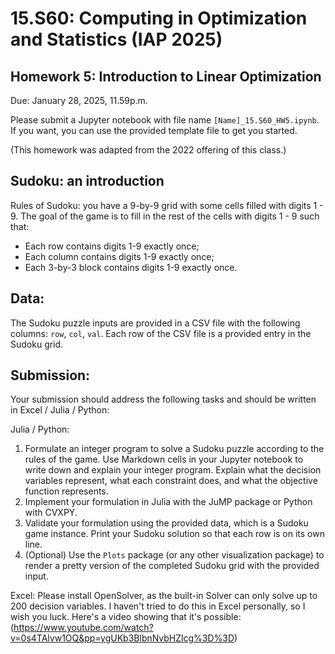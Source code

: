 # 15.S60: Computing in Optimization and Statistics (IAP 2025)

## Homework 5: Introduction to Linear Optimization

Due: January 28, 2025, 11.59p.m. 

Please submit a Jupyter notebook with file name `[Name]_15.S60_HW5.ipynb`. If you want, you can use the provided template file to get you started.

(This homework was adapted from the 2022 offering of this class.)

## Sudoku: an introduction

Rules of Sudoku: you have a 9-by-9 grid with some cells filled with digits 1 - 9. The goal of the game is to fill in the rest of the cells with digits 1 - 9 such that:
- Each row contains digits 1-9 exactly once;
- Each column contains digits 1-9 exactly once;
- Each 3-by-3 block contains digits 1-9 exactly once.

## Data:

The Sudoku puzzle inputs are provided in a CSV file with the following columns: `row`, `col`, `val`. Each row of the CSV file is a provided entry in the Sudoku grid.

## Submission:

Your submission should address the following tasks and should be written in Excel / Julia / Python:

Julia / Python:
1. Formulate an integer program to solve a Sudoku puzzle according to the rules of the game. Use Markdown cells in your Jupyter notebook to write down and explain your integer program. Explain what the decision variables represent, what each constraint does, and what the objective function represents.
2. Implement your formulation in Julia with the JuMP package or Python with CVXPY.
3. Validate your formulation using the provided data, which is a Sudoku game instance. Print your Sudoku solution so that each row is on its own line.
4. (Optional) Use the `Plots` package (or any other visualization package) to render a pretty version of the completed Sudoku grid with the provided input.

Excel: Please install OpenSolver, as the built-in Solver can only solve up to 200 decision variables. I haven't tried to do this in Excel personally, so I wish you luck.
Here's a video showing that it's possible: (https://www.youtube.com/watch?v=0s4TAlvw1OQ&pp=ygUKb3BlbnNvbHZlcg%3D%3D)
